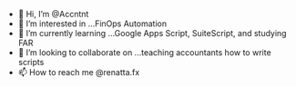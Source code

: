 - 👋 Hi, I’m @Accntnt
- 👀 I’m interested in ...FinOps Automation
- 🌱 I’m currently learning ...Google Apps Script, SuiteScript, and studying FAR
- 💞️ I’m looking to collaborate on ...teaching accountants how to write scripts
- 📫 How to reach me @renatta.fx

<!---
Controllr/Controllr is a ✨ special ✨ repository because its `README.md` (this file) appears on your GitHub profile.
You can click the Preview link to take a look at your changes.
--->
